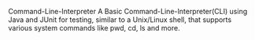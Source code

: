Command-Line-Interpreter
A Basic Command-Line-Interpreter(CLI) using Java and JUnit for testing, similar to a Unix/Linux shell, that supports various system commands like pwd, cd, ls and more.
